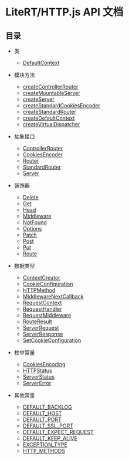 # LiteRT/HTTP.js API 文档

## 目录

[CSCE]: ./module-methods/createStandardCookiesEncoder.md

- 类

    - [DefaultContext](./classes/DefaultContext.md)

- 模块方法

    - [createControllerRouter](./module-methods/createControllerRouter.md)
    - [createMountableServer](./module-methods/createMountableServer.md)
    - [createServer](./module-methods/createServer.md)
    - [createStandardCookiesEncoder][CSCE]
    - [createStandardRouter](./module-methods/createStandardRouter.md)
    - [createDefaultContext](./module-methods/createDefaultContext.md)
    - [createVirtualDispatcher](./module-methods/createVirtualDispatcher.md)

- 抽象接口

    - [ControllerRouter](./types/ControllerRouter.md)
    - [CookiesEncoder](./types/CookiesEncoder.md)
    - [Router](./types/Router.md)
    - [StandardRouter](./types/StandardRouter.md)
    - [Server](./types/Server.md)

- 装饰器

    - [Delete](./decorators/Delete.md)
    - [Get](./decorators/Get.md)
    - [Head](./decorators/Head.md)
    - [Middleware](./decorators/Middleware.md)
    - [NotFound](./decorators/NotFound.md)
    - [Options](./decorators/Options.md)
    - [Patch](./decorators/Patch.md)
    - [Post](./decorators/Post.md)
    - [Put](./decorators/Put.md)
    - [Route](./decorators/Route.md)

- 数据类型

    - [ContextCreator](./types/ContextCreator.md)
    - [CookieConfiguration](./types/CookieConfiguration.md)
    - [HTTPMethod](./types/HTTPMethod.md)
    - [MiddlewareNextCallback](./types/MiddlewareNextCallback.md)
    - [RequestContext](./types/RequestContext.md)
    - [RequestHandler](./types/RequestHandler.md)
    - [RequestMiddleware](./types/RequestMiddleware.md)
    - [RouteResult](./types/RouteResult.md)
    - [ServerRequest](./types/ServerRequest.md)
    - [ServerResponse](./types/ServerResponse.md)
    - [SetCookieConfiguration](./types/SetCookieConfiguration.md)

- 枚举常量

    - [CookiesEncoding](./constants/CookiesEncoding.md)
    - [HTTPStatus](./constants/HTTPStatus.md)
    - [ServerStatus](./constants/ServerStatus.md)
    - [ServerError](./constants/ServerError.md)

- 其他常量

    - [DEFAULT_BACKLOG](./constants/Others.md#DEFAULT_BACKLOG)
    - [DEFAULT_HOST](./constants/Others.md#DEFAULT_HOST)
    - [DEFAULT_PORT](./constants/Others.md#DEFAULT_PORT)
    - [DEFAULT_SSL_PORT](./constants/Others.md#DEFAULT_SSL_PORT)
    - [DEFAULT_EXPECT_REQUEST](./constants/Others.md#DEFAULT_EXPECT_REQUEST)
    - [DEFAULT_KEEP_ALIVE](./constants/Others.md#DEFAULT_KEEP_ALIVE)
    - [EXCEPTION_TYPE](./constants/Others.md#EXCEPTION_TYPE)
    - [HTTP_METHODS](./constants/Others.md#HTTP_METHODS)
